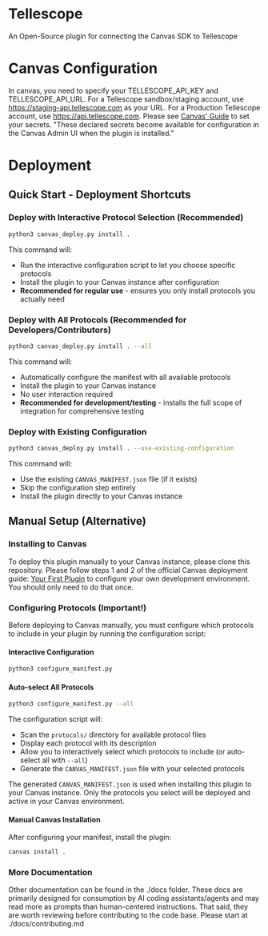 Tellescope
=================

An Open-Source plugin for connecting the Canvas SDK to Tellescope

# Canvas Configuration
In canvas, you need to specify your TELLESCOPE_API_KEY and TELLESCOPE_API_URL. For a Tellescope sandbox/staging account, use https://staging-api.tellescope.com as your URL. For a Production Tellescope account, use https://api.tellescope.com. Please see [Canvas' Guide](https://docs.canvasmedical.com/sdk/secrets/) to set your secrets. "These declared secrets become available for configuration in the Canvas Admin UI when the plugin is installed."

# Deployment

## Quick Start - Deployment Shortcuts

### Deploy with Interactive Protocol Selection (Recommended)
```bash
python3 canvas_deploy.py install .
```

This command will:
- Run the interactive configuration script to let you choose specific protocols
- Install the plugin to your Canvas instance after configuration
- **Recommended for regular use** - ensures you only install protocols you actually need

### Deploy with All Protocols (Recommended for Developers/Contributors)
```bash
python3 canvas_deploy.py install . --all
```

This command will:
- Automatically configure the manifest with all available protocols
- Install the plugin to your Canvas instance
- No user interaction required
- **Recommended for development/testing** - installs the full scope of integration for comprehensive testing

### Deploy with Existing Configuration
```bash
python3 canvas_deploy.py install . --use-existing-configuration
```

This command will:
- Use the existing `CANVAS_MANIFEST.json` file (if it exists)
- Skip the configuration step entirely
- Install the plugin directly to your Canvas instance

## Manual Setup (Alternative)

### Installing to Canvas
To deploy this plugin manually to your Canvas instance, please clone this repository. Please follow steps 1 and 2 of the official Canvas deployment guide: [Your First Plugin](http://docs.canvasmedical.com/guides/your-first-plugin/) to configure your own development environment. You should only need to do that once. 

### Configuring Protocols (Important!)

Before deploying to Canvas manually, you must configure which protocols to include in your plugin by running the configuration script:

#### Interactive Configuration
```bash
python3 configure_manifest.py
```

#### Auto-select All Protocols
```bash
python3 configure_manifest.py --all
```

The configuration script will:
- Scan the `protocols/` directory for available protocol files
- Display each protocol with its description
- Allow you to interactively select which protocols to include (or auto-select all with `--all`)
- Generate the `CANVAS_MANIFEST.json` file with your selected protocols

The generated `CANVAS_MANIFEST.json` is used when installing this plugin to your Canvas instance. Only the protocols you select will be deployed and active in your Canvas environment.

#### Manual Canvas Installation
After configuring your manifest, install the plugin:
```bash
canvas install .
```

### More Documentation

Other documentation can be found in the ./docs folder. These docs are primarily designed for consumption by AI coding assistants/agents and may read more as prompts than human-centered instructions. That said, they are worth reviewing before contributing to the code base. Please start at ./docs/contributing.md 
